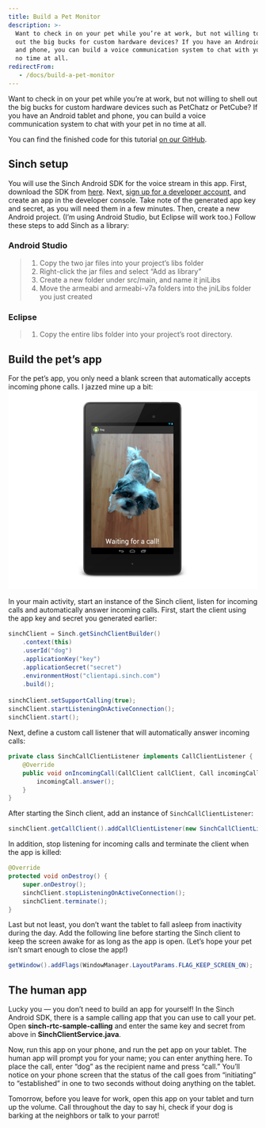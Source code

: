 ```yaml
---
title: Build a Pet Monitor
description: >-
  Want to check in on your pet while you’re at work, but not willing to shell
  out the big bucks for custom hardware devices? If you have an Android tablet
  and phone, you can build a voice communication system to chat with your pet in
  no time at all.
redirectFrom:
   - /docs/build-a-pet-monitor
---
```


Want to check in on your pet while you’re at work, but not willing to shell out the big bucks for custom hardware devices such as PetChatz or PetCube? If you have an Android tablet and phone, you can build a voice communication system to chat with your pet in no time at all.

You can find the finished code for this tutorial [on our GitHub](https://github.com/sinch/pet-monitor/).

## Sinch setup

You will use the Sinch Android SDK for the voice stream in this app. First, download the SDK from [here](https://developer.sinch.com/page/downloads). Next, [sign up for a developer account](https://sinch.com/signup), and create an app in the developer console. Take note of the generated app key and secret, as you will need them in a few minutes. Then, create a new Android project. (I’m using Android Studio, but Eclipse will work too.) Follow these steps to add Sinch as a library:

### Android Studio

> 1. Copy the two jar files into your project’s libs folder
> 2. Right-click the jar files and select “Add as library”
> 3. Create a new folder under src/main, and name it jniLibs
> 4. Move the armeabi and armeabi-v7a folders into the jniLibs folder you just created

### Eclipse

> 1. Copy the entire libs folder into your project’s root directory.

## Build the pet’s app

For the pet’s app, you only need a blank screen that automatically accepts incoming phone calls. I jazzed mine up a bit:
![dog-app.png](images/ff618df-dog-app.png)

In your main activity, start an instance of the Sinch client, listen for incoming calls and automatically answer incoming calls. First, start the client using the app key and secret you generated earlier:

```java
sinchClient = Sinch.getSinchClientBuilder()
    .context(this)
    .userId("dog")
    .applicationKey("key")
    .applicationSecret("secret")
    .environmentHost("clientapi.sinch.com")
    .build();

sinchClient.setSupportCalling(true);
sinchClient.startListeningOnActiveConnection();
sinchClient.start();
```

Next, define a custom call listener that will automatically answer incoming calls:

```java
private class SinchCallClientListener implements CallClientListener {
    @Override
    public void onIncomingCall(CallClient callClient, Call incomingCall) {
        incomingCall.answer();
    }
}
```

After starting the Sinch client, add an instance of `SinchCallClientListener`:

```java
sinchClient.getCallClient().addCallClientListener(new SinchCallClientListener());
```

In addition, stop listening for incoming calls and terminate the client when the app is killed:

```java
@Override
protected void onDestroy() {
    super.onDestroy();
    sinchClient.stopListeningOnActiveConnection();
    sinchClient.terminate();
}
```

Last but not least, you don’t want the tablet to fall asleep from inactivity during the day. Add the following line before starting the Sinch client to keep the screen awake for as long as the app is open. (Let’s hope your pet isn’t smart enough to close the app\!)

```java
getWindow().addFlags(WindowManager.LayoutParams.FLAG_KEEP_SCREEN_ON);
```

## The human app

Lucky you — you don’t need to build an app for yourself\! In the Sinch Android SDK, there is a sample calling app that you can use to call your pet. Open **sinch-rtc-sample-calling** and enter the same key and secret from above in **SinchClientService.java**.

Now, run this app on your phone, and run the pet app on your tablet. The human app will prompt you for your name; you can enter anything here. To place the call, enter “dog” as the recipient name and press “call.” You’ll notice on your phone screen that the status of the call goes from “initiating” to “established” in one to two seconds without doing anything on the tablet.

Tomorrow, before you leave for work, open this app on your tablet and turn up the volume. Call throughout the day to say hi, check if your dog is barking at the neighbors or talk to your parrot\!
